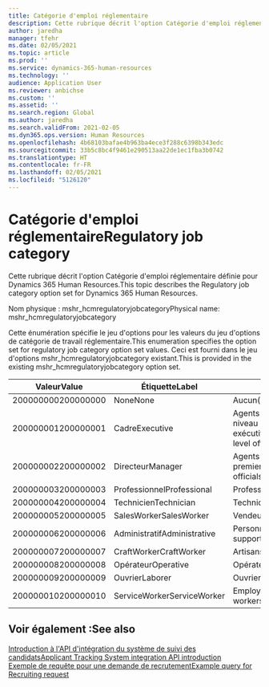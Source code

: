 ```yaml
---
title: Catégorie d'emploi réglementaire
description: Cette rubrique décrit l'option Catégorie d'emploi réglementaire définie pour Dynamics 365 Human Resources.
author: jaredha
manager: tfehr
ms.date: 02/05/2021
ms.topic: article
ms.prod: ''
ms.service: dynamics-365-human-resources
ms.technology: ''
audience: Application User
ms.reviewer: anbichse
ms.custom: ''
ms.assetid: ''
ms.search.region: Global
ms.author: jaredha
ms.search.validFrom: 2021-02-05
ms.dyn365.ops.version: Human Resources
ms.openlocfilehash: 4b68103bafae4b963ba4ece3f288c6398b343edc
ms.sourcegitcommit: 33b5c8bc4f9461e290513aa22de1ec1fba3b0742
ms.translationtype: HT
ms.contentlocale: fr-FR
ms.lasthandoff: 02/05/2021
ms.locfileid: "5126120"
---
```

# <a name="regulatory-job-category"></a><span data-ttu-id="f30e3-103">Catégorie d'emploi réglementaire</span><span class="sxs-lookup"><span data-stu-id="f30e3-103">Regulatory job category</span></span>

<span data-ttu-id="f30e3-104">Cette rubrique décrit l'option Catégorie d'emploi réglementaire définie pour Dynamics 365 Human Resources.</span><span class="sxs-lookup"><span data-stu-id="f30e3-104">This topic describes the Regulatory job category option set for Dynamics 365 Human Resources.</span></span>

<span data-ttu-id="f30e3-105">Nom physique : mshr_hcmregulatoryjobcategory</span><span class="sxs-lookup"><span data-stu-id="f30e3-105">Physical name: mshr_hcmregulatoryjobcategory</span></span>

<span data-ttu-id="f30e3-106">Cette énumération spécifie le jeu d'options pour les valeurs du jeu d'options de catégorie de travail réglementaire.</span><span class="sxs-lookup"><span data-stu-id="f30e3-106">This enumeration specifies the option set for regulatory job category option set values.</span></span> <span data-ttu-id="f30e3-107">Ceci est fourni dans le jeu d'options mshr_hcmregulatoryjobcategory existant.</span><span class="sxs-lookup"><span data-stu-id="f30e3-107">This is provided in the existing mshr_hcmregulatoryjobcategory option set.</span></span>

| <span data-ttu-id="f30e3-108">Valeur</span><span class="sxs-lookup"><span data-stu-id="f30e3-108">Value</span></span> | <span data-ttu-id="f30e3-109">Étiquette</span><span class="sxs-lookup"><span data-stu-id="f30e3-109">Label</span></span> | <span data-ttu-id="f30e3-110">Description</span><span class="sxs-lookup"><span data-stu-id="f30e3-110">Description</span></span> |
| --- | --- | --- |
| <span data-ttu-id="f30e3-111">200000000</span><span class="sxs-lookup"><span data-stu-id="f30e3-111">200000000</span></span> | <span data-ttu-id="f30e3-112">None</span><span class="sxs-lookup"><span data-stu-id="f30e3-112">None</span></span> | <span data-ttu-id="f30e3-113">Aucun(e).</span><span class="sxs-lookup"><span data-stu-id="f30e3-113">None.</span></span> |
| <span data-ttu-id="f30e3-114">200000001</span><span class="sxs-lookup"><span data-stu-id="f30e3-114">200000001</span></span> | <span data-ttu-id="f30e3-115">Cadre</span><span class="sxs-lookup"><span data-stu-id="f30e3-115">Executive</span></span> | <span data-ttu-id="f30e3-116">Agents et cadres responsables de niveau exécutif/supérieur.</span><span class="sxs-lookup"><span data-stu-id="f30e3-116">Executive/Senior level officials and managers.</span></span> |
| <span data-ttu-id="f30e3-117">200000002</span><span class="sxs-lookup"><span data-stu-id="f30e3-117">200000002</span></span> | <span data-ttu-id="f30e3-118">Directeur</span><span class="sxs-lookup"><span data-stu-id="f30e3-118">Manager</span></span> | <span data-ttu-id="f30e3-119">Agents et cadres responsables de premier/moyen niveau.</span><span class="sxs-lookup"><span data-stu-id="f30e3-119">First/Mid level officials and managers.</span></span> |
| <span data-ttu-id="f30e3-120">200000003</span><span class="sxs-lookup"><span data-stu-id="f30e3-120">200000003</span></span> | <span data-ttu-id="f30e3-121">Professionnel</span><span class="sxs-lookup"><span data-stu-id="f30e3-121">Professional</span></span> | <span data-ttu-id="f30e3-122">Professionnels.</span><span class="sxs-lookup"><span data-stu-id="f30e3-122">Professionals.</span></span> |
| <span data-ttu-id="f30e3-123">200000004</span><span class="sxs-lookup"><span data-stu-id="f30e3-123">200000004</span></span> | <span data-ttu-id="f30e3-124">Technicien</span><span class="sxs-lookup"><span data-stu-id="f30e3-124">Technician</span></span> | <span data-ttu-id="f30e3-125">Techniciens.</span><span class="sxs-lookup"><span data-stu-id="f30e3-125">Technicians.</span></span> |
| <span data-ttu-id="f30e3-126">200000005</span><span class="sxs-lookup"><span data-stu-id="f30e3-126">200000005</span></span> | <span data-ttu-id="f30e3-127">SalesWorker</span><span class="sxs-lookup"><span data-stu-id="f30e3-127">SalesWorker</span></span> | <span data-ttu-id="f30e3-128">Vendeurs.</span><span class="sxs-lookup"><span data-stu-id="f30e3-128">Sales workers.</span></span> |
| <span data-ttu-id="f30e3-129">200000006</span><span class="sxs-lookup"><span data-stu-id="f30e3-129">200000006</span></span> | <span data-ttu-id="f30e3-130">Administratif</span><span class="sxs-lookup"><span data-stu-id="f30e3-130">Administrative</span></span> | <span data-ttu-id="f30e3-131">Personnel administratif.</span><span class="sxs-lookup"><span data-stu-id="f30e3-131">Administrative support workers.</span></span> |
| <span data-ttu-id="f30e3-132">200000007</span><span class="sxs-lookup"><span data-stu-id="f30e3-132">200000007</span></span> | <span data-ttu-id="f30e3-133">CraftWorker</span><span class="sxs-lookup"><span data-stu-id="f30e3-133">CraftWorker</span></span> | <span data-ttu-id="f30e3-134">Artisans.</span><span class="sxs-lookup"><span data-stu-id="f30e3-134">Craft workers.</span></span> |
| <span data-ttu-id="f30e3-135">200000008</span><span class="sxs-lookup"><span data-stu-id="f30e3-135">200000008</span></span> | <span data-ttu-id="f30e3-136">Opérateur</span><span class="sxs-lookup"><span data-stu-id="f30e3-136">Operative</span></span> | <span data-ttu-id="f30e3-137">Opérateurs.</span><span class="sxs-lookup"><span data-stu-id="f30e3-137">Operatives.</span></span> |
| <span data-ttu-id="f30e3-138">200000009</span><span class="sxs-lookup"><span data-stu-id="f30e3-138">200000009</span></span> | <span data-ttu-id="f30e3-139">Ouvrier</span><span class="sxs-lookup"><span data-stu-id="f30e3-139">Laborer</span></span> | <span data-ttu-id="f30e3-140">Ouvriers/Manœuvres.</span><span class="sxs-lookup"><span data-stu-id="f30e3-140">Laborers/Helpers.</span></span> |
| <span data-ttu-id="f30e3-141">200000010</span><span class="sxs-lookup"><span data-stu-id="f30e3-141">200000010</span></span> | <span data-ttu-id="f30e3-142">ServiceWorker</span><span class="sxs-lookup"><span data-stu-id="f30e3-142">ServiceWorker</span></span> | <span data-ttu-id="f30e3-143">Employés du secteur public.</span><span class="sxs-lookup"><span data-stu-id="f30e3-143">Service workers.</span></span> |

## <a name="see-also"></a><span data-ttu-id="f30e3-144">Voir également :</span><span class="sxs-lookup"><span data-stu-id="f30e3-144">See also</span></span>

[<span data-ttu-id="f30e3-145">Introduction à l'API d'intégration du système de suivi des candidats</span><span class="sxs-lookup"><span data-stu-id="f30e3-145">Applicant Tracking System integration API introduction</span></span>](hr-admin-integration-ats-api-introduction.md)<br>
[<span data-ttu-id="f30e3-146">Exemple de requête pour une demande de recrutement</span><span class="sxs-lookup"><span data-stu-id="f30e3-146">Example query for Recruiting request</span></span>](hr-admin-integration-ats-api-recruiting-request-example-query.md)

